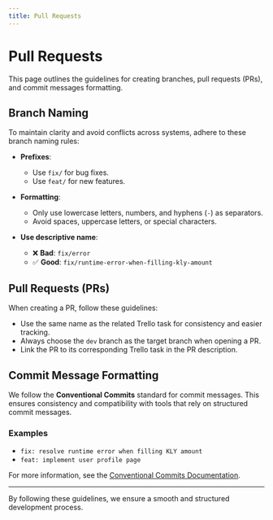 ```yaml
---
title: Pull Requests
---
```


# Pull Requests

This page outlines the guidelines for creating branches, pull requests (PRs), and commit messages formatting.

## Branch Naming

To maintain clarity and avoid conflicts across systems, adhere to these branch naming rules:

- **Prefixes**:

  - Use `fix/` for bug fixes.
  - Use `feat/` for new features.

- **Formatting**:

  - Only use lowercase letters, numbers, and hyphens (`-`) as separators.
  - Avoid spaces, uppercase letters, or special characters.

- **Use descriptive name**:
  - ❌ **Bad**: `fix/error`
  - ✅ **Good**: `fix/runtime-error-when-filling-kly-amount`

## Pull Requests (PRs)

When creating a PR, follow these guidelines:

- Use the same name as the related Trello task for consistency and easier tracking.
- Always choose the `dev` branch as the target branch when opening a PR.
- Link the PR to its corresponding Trello task in the PR description.

## Commit Message Formatting

We follow the **Conventional Commits** standard for commit messages. This ensures consistency and compatibility with tools that rely on structured commit messages.

### Examples

- `fix: resolve runtime error when filling KLY amount`
- `feat: implement user profile page`

For more information, see the [Conventional Commits Documentation](https://www.conventionalcommits.org/en/v1.0.0-beta.4/).

---

By following these guidelines, we ensure a smooth and structured development process.
